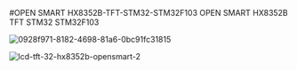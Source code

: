 #OPEN SMART HX8352B-TFT-STM32-STM32F103
OPEN SMART HX8352B TFT STM32 STM32F103

![0928f971-8182-4698-81a6-0bc91fc31815](https://user-images.githubusercontent.com/31142397/210187113-9e8ff50d-ae08-423a-80b1-79ebbfc004d0.jpeg)

![lcd-tft-32-hx8352b-opensmart-2](https://user-images.githubusercontent.com/31142397/210187036-23dc48a0-d4d8-47c9-807c-2743085fc8d5.jpg)

